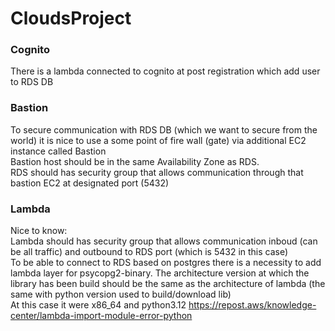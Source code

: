 # CloudsProject
### Cognito
There is a lambda connected to cognito at post registration which add user to RDS DB
### Bastion
To secure communication with RDS DB (which we want to secure from the world) it is nice to use a some point of fire wall (gate) via additional EC2 instance called Bastion\
Bastion host should be in the same Availability Zone as RDS.\
RDS should has security group that allows communication through that bastion EC2 at designated port (5432)
### Lambda
Nice to know:\
Lambda should has security group that allows communication inboud (can be all traffic) and outbound to RDS port (which is 5432 in this case)\
To be able to connect to RDS based on postgres there is a necessity to add lambda layer for psycopg2-binary. The architecture version at which the library has been build should be the same as the architecture of lambda (the same with python version used to build/download lib)\
At this case it were x86_64 and python3.12
https://repost.aws/knowledge-center/lambda-import-module-error-python